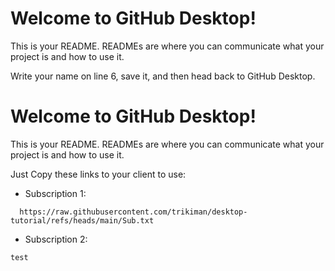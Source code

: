 # Welcome to GitHub Desktop!

This is your README. READMEs are where you can communicate what your project is and how to use it.

Write your name on line 6, save it, and then head back to GitHub Desktop.

# Welcome to GitHub Desktop!

This is your README. READMEs are where you can communicate what your project is and how to use it.

Just Copy these links to your client to use:



- Subscription 1:
```
  https://raw.githubusercontent.com/trikiman/desktop-tutorial/refs/heads/main/Sub.txt
```

- Subscription 2: 
```
test
```

